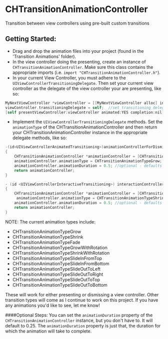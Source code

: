 CHTransitionAnimationController
===============================

Transition between view controllers using pre-built custom transitions

Getting Started:
---------------
- Drag and drop the animation files into your project (found in the 'Transition Animations' folder).
- In the view controller doing the presenting, create an instance of `CHTransitionAnimationController`. Make sure this class contains the appropriate imports (i.e. `import "CHTransitionAnimationController.h"`).
- In your current View Controller, you must adhere to the `UIViewControllerTransitioningDelegate`. Then set your current view controller as the delegate of the view controller your are presenting, like so: 
```objective-c
MyNextViewController *viewController = [[MyNextViewController alloc] init]; //instance of your next view controller
viewController.transitioningDelegate = self;  //set transitioning delegate
[self presentViewController:viewController animated:YES completion:nil];  //present next view controller
```
- Implement the `UIViewControllerTransitioningDelegate` methods. Set the `animationType` of the CHTransitionAnimationController and then return your CHTransitionAnimationController instance in the appropriate delegate methods, like so:
```objective-c
-(id<UIViewControllerAnimatedTransitioning>)animationControllerForDismissedController:(UIViewController *)dismissed
{
	CHTransitionAnimationController *animationController = [CHTransitionAnimationController new];
  	animationController.animationType = CHTransitionAnimationTypeGrow;
  	animationController.animationDuration = 0.5; //optional - defaults to 0.25
	return animationController;
}

- (id <UIViewControllerInteractiveTransitioning>) interactionControllerForDismissal:(id<UIViewControllerAnimatedTransitioning>)animator
{
	CHTransitionAnimationController *animationController = [CHTransitionAnimationController new];
	 animationController.animationType = CHTransitionAnimationTypeShrink;
  	animationController.animationDuration = 0.5; //optional - defaults to 0.25
	return animationController;
}
```
NOTE: The current animation types include:
- CHTransitionAnimationTypeGrow
- CHTransitionAnimationTypeShrink
- CHTransitionAnimationTypeFade
- CHTransitionAnimationTypeGrowWithRotation
- CHTransitionAnimationTypeShrinkWithRotation 
- CHTransitionAnimationTypeSlideInFromTop
- CHTransitionAnimationTypeSlideInFromBottom
- CHTransitionAnimationTypeSlideOutToLeft
- CHTransitionAnimationTypeSlideOutToRight
- CHTransitionAnimationTypeSlideOutToTop
- CHTransitionAnimationTypeSlideOutToBottom

These will work for either presenting or dismissing a view controller. Other transition types will come as I continue to work on this project. If you have any animations you'd like to see, let me know!

####Optional Steps:
You can set the `animationDuration` property of the `CHTransitionAnimationController` instance, but you don't have to. It will default to 0.25. The `animationDuration` property is just that, the duration for which the animation will take to complete. 

